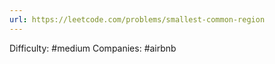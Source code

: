 ```yaml
---
url: https://leetcode.com/problems/smallest-common-region
---
```


Difficulty: #medium
Companies: #airbnb